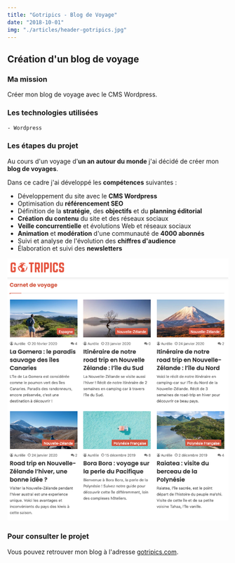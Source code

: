 ```yaml
---
title: "Gotripics - Blog de Voyage"
date: "2018-10-01"
img: "./articles/header-gotripics.jpg"
---
```


## Création d'un blog de voyage

### Ma mission

Créer mon blog de voyage avec le CMS Wordpress.

### Les technologies utilisées

    - Wordpress

### Les étapes du projet

Au cours d'un voyage d'**un an autour du monde** j'ai décidé de créer mon **blog de voyages**.

Dans ce cadre j'ai développé les **compétences** suivantes :

- Développement du site avec le **CMS Wordpress**
- Optimisation du **référencement SEO**
- Définition de la **stratégie**, des **objectifs** et du **planning éditorial**
- **Création du contenu** du site et des réseaux sociaux
- **Veille concurrentielle** et évolutions Web et réseaux sociaux
- **Animation** et **modération** d'une communauté de **4000 abonnés**
- Suivi et analyse de l'évolution des **chiffres d'audience**
- Élaboration et suivi des **newsletters**

![carnets de voyage](./img-gotripics/carnet-voyage-gotripics.jpg)

### Pour consulter le projet

Vous pouvez retrouver mon blog à l'adresse [gotripics.com](https://www.gotripics.com/ "Consulter mon blog").
